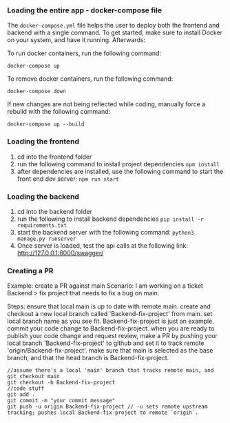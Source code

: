 ### Loading the entire app - docker-compose file
The `docker-compose.yml` file helps the user to deploy both the frontend and backend with a single command. To get started, make sure to install Docker on your system, and have it running. Afterwards:

To run docker containers, run the following command:
```shell
docker-compose up
```
To remove docker containers, run the following command:
```shell
docker-compose down
```
If new changes are not being reflected while coding, manually force a rebuild with the following command:
```shell
docker-compose up --build
```

### Loading the frontend
1. cd into the frontend folder
2. run the following command to install project dependencies
```npm install```
3. after dependencies are installed, use the following command to start the front end dev server:
```npm run start```


### Loading the backend
1. cd into the backend folder
2. run the following to install backend dependencies
```pip install -r requirements.txt```
3. start the backend server with the following command:
```python3 manage.py runserver```
4. Once server is loaded, test the api calls at the following link: http://127.0.0.1:8000/swagger/




### Creating a PR
Example: create a PR against main
Scenario: I am working on a ticket Backend > fix project that needs to fix a bug on main.

Steps:
ensure that local main is up to date with remote main.
create and checkout a new local branch called 'Backend-fix-project' from main.
set local branch name as you see fit. Backend-fix-project is just an example.
commit your code change to Backend-fix-project.
when you are ready to publish your code change and request review, make a PR by
pushing your local branch 'Backend-fix-project' to github and set it to track remote 'origin/Backend-fix-project'.
make sure that main is selected as the base branch, and that the head branch is Backend-fix-project.

```
//assume there's a local 'main' branch that tracks remote main, and
git checkout main
git checkout -b Backend-fix-project
//code stuff
git add .
git commit -m "your commit message"
git push -u origin Backend-fix-project // -u sets remote upstream tracking; pushes local Backend-fix-project to remote `origin`.
```
